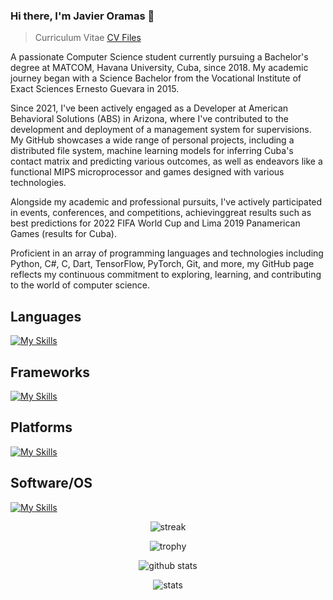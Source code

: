 
### Hi there, I'm Javier Oramas 👋

> Curriculum Vitae
<a href="https://github.com/JavierOramas/CV/releases/tag/CV">CV Files</a>

A passionate Computer Science student currently pursuing a Bachelor's degree at MATCOM, Havana University, Cuba, since 2018. My academic journey began with a Science Bachelor from the Vocational Institute of Exact Sciences Ernesto Guevara in 2015. 

Since 2021, I've been actively engaged as a Developer at American Behavioral Solutions (ABS) in Arizona, where I've contributed to the development and deployment of a management system for supervisions. My GitHub showcases a wide range of personal projects, including a distributed file system, machine learning models for inferring Cuba's contact matrix and predicting various outcomes, as well as endeavors like a functional MIPS microprocessor and games designed with various technologies. 

Alongside my academic and professional pursuits, I've actively participated in events, conferences, and competitions, achievinggreat results such as best predictions for 2022 FIFA World Cup and Lima 2019 Panamerican Games (results for Cuba). 

Proficient in an array of programming languages and technologies including Python, C#, C, Dart, TensorFlow, PyTorch, Git, and more, my GitHub page reflects my continuous commitment to exploring, learning, and contributing to the world of computer science.

## Languages
[![My Skills](https://skillicons.dev/icons?i=py,js,rust,html,css,c,cs,cpp,dart,go,haskell,latex,md)](https://skillicons.dev)

## Frameworks
[![My Skills](https://skillicons.dev/icons?i=fastapi,flask,pytorch,nuxt,bootstrap,django,dotnet,jquery,nodejs,react)](https://skillicons.dev)

## Platforms
[![My Skills](https://skillicons.dev/icons?i=cloudflare,gcp,github,githubactions,gitlab,discord,heroku,travis)](https://skillicons.dev)

## Software/OS
[![My Skills](https://skillicons.dev/icons?i=apple,docker,git,mongodb,mysql,anaconda,androidstudio,linux,debian,arch,mint,nix,atom,bash,clion,cmake,gradle,npm,redis)](https://skillicons.dev)

<div style="text-align: center;">

![streak](https://github-readme-streak-stats.herokuapp.com/?user=javieroramas)

![trophy](https://github-profile-trophy.vercel.app/?username=javieroramas&column=3&margin-w=15&margin-h=15)

![github stats](https://github-readme-stats.vercel.app/api?username=javieroramas)

![stats](https://cr-skills-chart-widget.azurewebsites.net/api/api?username=javieroramas)

</div>
